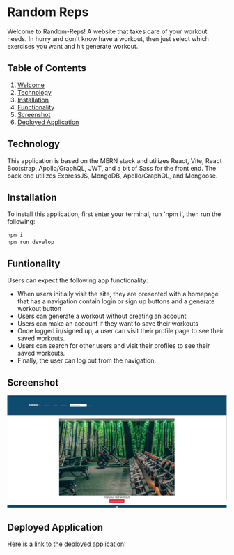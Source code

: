 # Random Reps

Welcome to Random-Reps! A website that takes care of your workout needs. In hurry and don't know have a workout, then just select which exercises you want and hit generate workout.

## Table of Contents ##
1. [Welcome](./README.md#description)
3. [Technology](./README.md#technology)
2. [Installation](./README.md#installation)
4. [Functionality](./README.md#Functionality)
5. [Screenshot](./README.md#Screenshot)
6. [Deployed Application](./README.md#deployed-application)

## Technology

This application is based on the MERN stack and utilizes React, Vite, React Bootstrap, Apollo/GraphQL, JWT, and a bit of Sass for the front end. The back end utilizes ExpressJS, MongoDB, Apollo/GraphQL, and Mongoose.

## Installation ##

To install this application, first enter your terminal, run 'npm i', then run the following: 
```
npm i
npm run develop
```

## Funtionality

Users can expect the following app functionality:

* When users initially visit the site, they are presented with a homepage that has a navigation contain login or sign up buttons and a generate workout button
* Users can generate a workout without creating an account
* Users can make an account if they want to save their workouts
* Once logged in/signed up, a user can visit their profile page to see their saved workouts.
* Users can search for other users and visit their profiles to see their saved workouts.
* Finally, the user can log out from the navigation.

## Screenshot

![Screenshot](./client/src/assets/images/RandomReps.png)

## Deployed Application

[Here is a link to the deployed application!](https://afternoon-everglades-28793-2b4d32cb92bf.herokuapp.com/)